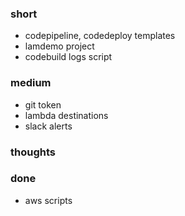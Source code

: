 ### short

- codepipeline, codedeploy templates
- lamdemo project
- codebuild logs script

### medium

- git token
- lambda destinations
- slack alerts

### thoughts

### done

- aws scripts
